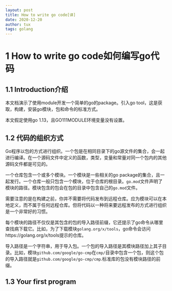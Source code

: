 ```yaml
---
layout: post
title: How to write go code[译]
date: 2020-12-20
author: tux
tags: golang
---
```


# 1 How to write go code如何编写go代码

## 1.1 Introduction介绍

本文档演示了使用module开发一个简单的go的package。引入go tool，这是获取，构建，安装go模块，包和命令的标准方式。

本文假定使用go 1.13，且GO111MODULE环境变量没有设置。

## 1.2 代码的组织方式

Go程序以包的方式进行组织。一个包是在相同目录下的go源文件的集合，会一起进行编译。在一个源码文件中定义的函数，类型，变量和常量对同一个包内的其他源码文件都是可见的。

一个仓库包含一个或多个模块。一个模块是一些相关的go package的集合，且一起发行。一个仓库一般只包含一个模块，位于仓库的根目录。`go.mod`文件声明了模块的路径。模块包含的包会在包的目录中包含自己的`go.mod`文件。

需要注意的是在构建之前，你并不需要将代码发布到远程仓库。应为模块可以在本地定义，而不属于任何远程仓库。但将代码以一种将来要远程发布的方式进行组织是一个非常好的习惯。

每个模块的路径不仅仅是其包含的包的导入路径前缀，它还提示了go命令从哪里查找病下载它。比如，为了下载模块`golang.org/x/tools`，go命令会访问https://golang.org/x/tools提示的仓库。

导入路径是一个字符串，用于导入包。一个包的导入路径是其模块路径加上其子目录。比如，模块`github.com/google/go-cmp`在`cmp/`目录中包含一个包，则这个包的导入路径就是`github.com/google/go-cmp/cmp`.标准库的包没有模块路径的前缀。

## 1.3 Your first program

